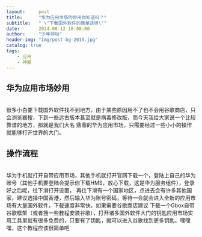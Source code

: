 ```yaml
---
layout:     post
title:      "华为应用市场的妙用你知道吗？"
subtitle:   " \"下载国外软件的简单途径\""
date:       2024-08-12 18:08:00
author:     "少年帅哒"
header-img: "img/post-bg-2015.jpg"
catalog: true
tags:
    - 应用
    - 神器
---
```


## 华为应用市场妙用
<br>很多小白要下载国外软件找不到地方，由于某些原因用不了也不会用谷歌商店，只会浏览器搜，下到一些远古版本甚至就是病毒修改版，而今天我给大家说一个比较靠谱的地方，那就是我们大名
鼎鼎的华为应用市场，只需要经过一些小小的操作就能够打开世界的大门。
## 操作流程
<br>华为手机就打开自带应用市场，其他手机就打开官网下载一个，登陆上自己的华为账号（其他手机要登陆会提示你下载HMS，放心下载，这是华为服务组件），登录好之后呢，往下滑打开设置，
再往下滑有一个国家地区，点进去会有许多其他国家，建议选择中国香港，然后输入华为账号密码，等待一会就会进入全新的应用市场有大量国外软件，下载速度非常快，如果需要谷歌商店建议
下载一个Gbox自带谷歌框架（或者搜一些教程安装谷歌），打开诸多国外软件大门的钥匙应用市场实用工具里就有很多免费的，只要有了钥匙，就可以进入谷歌找到更多钥匙。嘿嘿嘿，这个教程应该很简单吧


